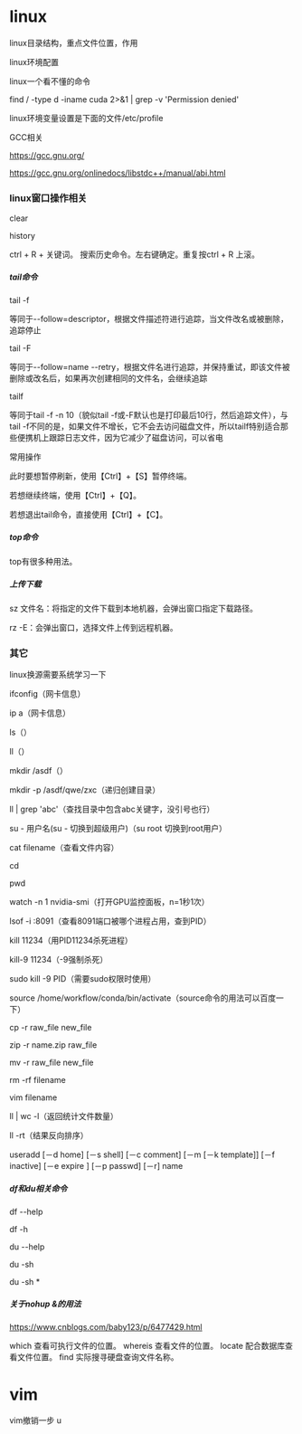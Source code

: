 # linux

linux目录结构，重点文件位置，作用

linux环境配置

linux一个看不懂的命令

find / -type d -iname cuda 2>&1 | grep -v 'Permission denied'

linux环境变量设置是下面的文件/etc/profile

GCC相关

https://gcc.gnu.org/

https://gcc.gnu.org/onlinedocs/libstdc++/manual/abi.html



### linux窗口操作相关

clear

history

ctrl + R + 关键词。 搜索历史命令。左右键确定。重复按ctrl + R 上滚。

##### tail命令

tail -f

等同于--follow=descriptor，根据文件描述符进行追踪，当文件改名或被删除，追踪停止

tail -F

等同于--follow=name  --retry，根据文件名进行追踪，并保持重试，即该文件被删除或改名后，如果再次创建相同的文件名，会继续追踪

tailf

等同于tail -f -n 10（貌似tail -f或-F默认也是打印最后10行，然后追踪文件），与tail -f不同的是，如果文件不增长，它不会去访问磁盘文件，所以tailf特别适合那些便携机上跟踪日志文件，因为它减少了磁盘访问，可以省电

常用操作

此时要想暂停刷新，使用【Ctrl】+【S】暂停终端。

若想继续终端，使用【Ctrl】+【Q】。

若想退出tail命令，直接使用【Ctrl】+【C】。

##### top命令

top有很多种用法。



##### 上传下载

sz 文件名：将指定的文件下载到本地机器，会弹出窗口指定下载路径。

rz -E：会弹出窗口，选择文件上传到远程机器。



### 其它

linux换源需要系统学习一下

ifconfig（网卡信息）

ip a（网卡信息）

ls（）

ll（）

mkdir /asdf（）

mkdir -p /asdf/qwe/zxc（递归创建目录）

ll | grep 'abc'（查找目录中包含abc关键字，没引号也行）

su - 用户名(su - 切换到超级用户)（su root 切换到root用户）

cat filename（查看文件内容）

cd

pwd

watch -n 1 nvidia-smi（打开GPU监控面板，n=1秒1次）

lsof -i :8091（查看8091端口被哪个进程占用，查到PID）

kill 11234（用PID11234杀死进程）

kill-9 11234（-9强制杀死）

sudo kill -9 PID（需要sudo权限时使用）

source /home/workflow/conda/bin/activate（source命令的用法可以百度一下）

cp -r raw_file new_file

zip -r name.zip raw_file

mv -r raw_file new_file

rm -rf filename

vim filename

ll | wc -l（返回统计文件数量）

ll -rt（结果反向排序）

useradd [－d home] [－s shell] [－c comment] [－m [－k template]] [－f inactive] [－e expire ] [－p passwd] [－r] name

##### df和du相关命令

df --help

df -h

du --help

du -sh

du -sh *

##### 关于nohup &的用法

https://www.cnblogs.com/baby123/p/6477429.html



which 查看可执行文件的位置。
whereis 查看文件的位置。 
locate  配合数据库查看文件位置。
find  实际搜寻硬盘查询文件名称。

# vim

vim撤销一步 u

